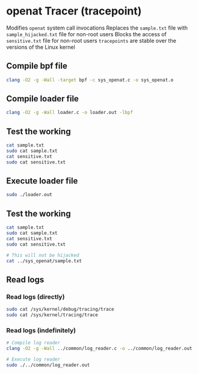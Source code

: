 # openat Tracer (tracepoint)
Modifies `openat` system call invocations
Replaces the `sample.txt` file with `sample_hijacked.txt` file for non-root users
Blocks the access of `sensitive.txt` file for non-root users
`tracepoints` are stable over the versions of the Linux kernel

## Compile bpf file
```bash
clang -O2 -g -Wall -target bpf -c sys_openat.c -o sys_openat.o
```

## Compile loader file
```bash
clang -O2 -g -Wall loader.c -o loader.out -lbpf
```

## Test the working
```bash
cat sample.txt
sudo cat sample.txt
cat sensitive.txt
sudo cat sensitive.txt
```

## Execute loader file
```bash
sudo ./loader.out
```

## Test the working
```bash
cat sample.txt
sudo cat sample.txt
cat sensitive.txt
sudo cat sensitive.txt

# This will not be hijacked
cat ../sys_openat/sample.txt
```

## Read logs
### Read logs (directly)
```bash
sudo cat /sys/kernel/debug/tracing/trace
sudo cat /sys/kernel/tracing/trace
```

### Read logs (indefinitely)
```bash
# Compile log reader
clang -O2 -g -Wall ../common/log_reader.c -o ../common/log_reader.out

# Execute log reader
sudo ./../common/log_reader.out
```
